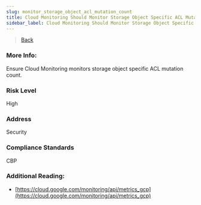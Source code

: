 ```yaml
---
slug: monitor_storage_object_acl_mutation_count
title: Cloud Monitoring Should Monitor Storage Object Specific ACL Mutation Count
sidebar_label: Cloud Monitoring Should Monitor Storage Object Specific ACL Mutation Count
---
```

> [Back](../../gcpmonitoringcompliance)

### More Info:
Ensure Cloud Monitoring monitors storage object specific ACL mutation count.

### Risk Level
High

### Address
Security

### Compliance Standards
CBP

### Additional Reading:
- [https://cloud.google.com/monitoring/api/metrics_gcp](https://cloud.google.com/monitoring/api/metrics_gcp) 
